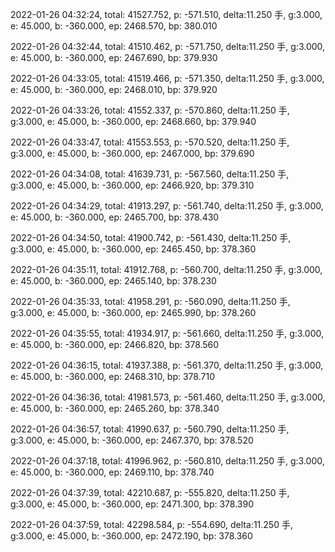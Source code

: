 2022-01-26 04:32:24, total: 41527.752, p: -571.510, delta:11.250 手, g:3.000, e: 45.000, b: -360.000, ep: 2468.570, bp: 380.010

2022-01-26 04:32:44, total: 41510.462, p: -571.750, delta:11.250 手, g:3.000, e: 45.000, b: -360.000, ep: 2467.690, bp: 379.930

2022-01-26 04:33:05, total: 41519.466, p: -571.350, delta:11.250 手, g:3.000, e: 45.000, b: -360.000, ep: 2468.010, bp: 379.920

2022-01-26 04:33:26, total: 41552.337, p: -570.860, delta:11.250 手, g:3.000, e: 45.000, b: -360.000, ep: 2468.660, bp: 379.940

2022-01-26 04:33:47, total: 41553.553, p: -570.520, delta:11.250 手, g:3.000, e: 45.000, b: -360.000, ep: 2467.000, bp: 379.690

2022-01-26 04:34:08, total: 41639.731, p: -567.560, delta:11.250 手, g:3.000, e: 45.000, b: -360.000, ep: 2466.920, bp: 379.310

2022-01-26 04:34:29, total: 41913.297, p: -561.740, delta:11.250 手, g:3.000, e: 45.000, b: -360.000, ep: 2465.700, bp: 378.430

2022-01-26 04:34:50, total: 41900.742, p: -561.430, delta:11.250 手, g:3.000, e: 45.000, b: -360.000, ep: 2465.450, bp: 378.360

2022-01-26 04:35:11, total: 41912.768, p: -560.700, delta:11.250 手, g:3.000, e: 45.000, b: -360.000, ep: 2465.140, bp: 378.230

2022-01-26 04:35:33, total: 41958.291, p: -560.090, delta:11.250 手, g:3.000, e: 45.000, b: -360.000, ep: 2465.990, bp: 378.260

2022-01-26 04:35:55, total: 41934.917, p: -561.660, delta:11.250 手, g:3.000, e: 45.000, b: -360.000, ep: 2466.820, bp: 378.560

2022-01-26 04:36:15, total: 41937.388, p: -561.370, delta:11.250 手, g:3.000, e: 45.000, b: -360.000, ep: 2468.310, bp: 378.710

2022-01-26 04:36:36, total: 41981.573, p: -561.460, delta:11.250 手, g:3.000, e: 45.000, b: -360.000, ep: 2465.260, bp: 378.340

2022-01-26 04:36:57, total: 41990.637, p: -560.790, delta:11.250 手, g:3.000, e: 45.000, b: -360.000, ep: 2467.370, bp: 378.520

2022-01-26 04:37:18, total: 41996.962, p: -560.810, delta:11.250 手, g:3.000, e: 45.000, b: -360.000, ep: 2469.110, bp: 378.740

2022-01-26 04:37:39, total: 42210.687, p: -555.820, delta:11.250 手, g:3.000, e: 45.000, b: -360.000, ep: 2471.300, bp: 378.390

2022-01-26 04:37:59, total: 42298.584, p: -554.690, delta:11.250 手, g:3.000, e: 45.000, b: -360.000, ep: 2472.190, bp: 378.360